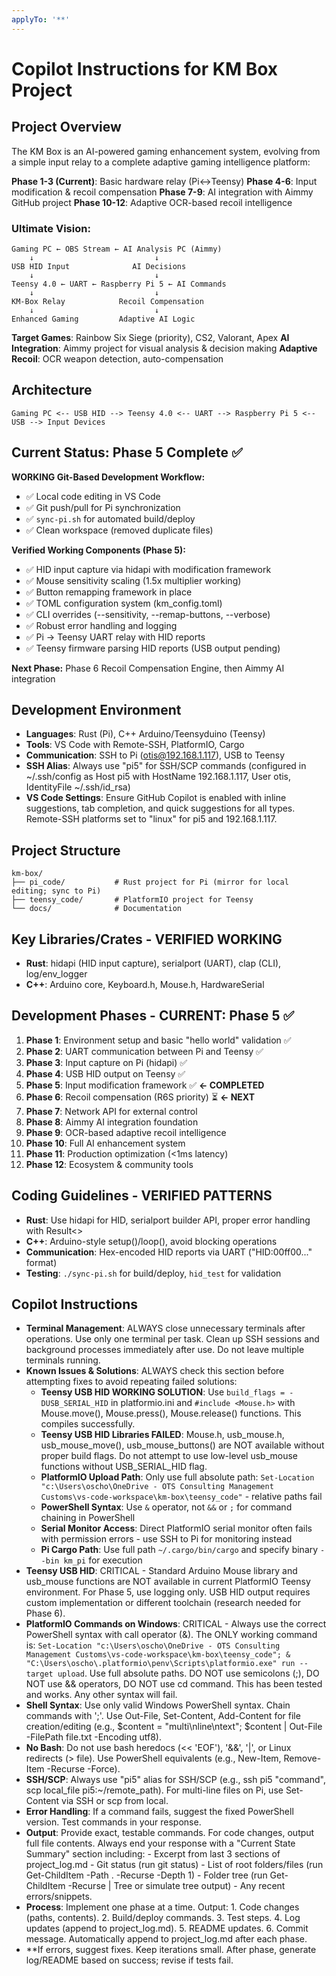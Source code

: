 ```yaml
---
applyTo: '**'
---
```

# Copilot Instructions for KM Box Project

## Project Overview
The KM Box is an AI-powered gaming enhancement system, evolving from a simple input relay to a complete adaptive gaming intelligence platform:

**Phase 1-3 (Current)**: Basic hardware relay (Pi↔Teensy)
**Phase 4-6**: Input modification & recoil compensation 
**Phase 7-9**: AI integration with Aimmy GitHub project
**Phase 10-12**: Adaptive OCR-based recoil intelligence

### Ultimate Vision:
```
Gaming PC ← OBS Stream ← AI Analysis PC (Aimmy)
    ↓                           ↓
USB HID Input              AI Decisions  
    ↓                           ↓
Teensy 4.0 ← UART ← Raspberry Pi 5 ← AI Commands
    ↓                           ↓
KM-Box Relay            Recoil Compensation
    ↓                           ↓
Enhanced Gaming         Adaptive AI Logic
```

**Target Games**: Rainbow Six Siege (priority), CS2, Valorant, Apex
**AI Integration**: Aimmy project for visual analysis & decision making
**Adaptive Recoil**: OCR weapon detection, auto-compensation

## Architecture
```
Gaming PC <-- USB HID --> Teensy 4.0 <-- UART --> Raspberry Pi 5 <-- USB --> Input Devices
```

## Current Status: Phase 5 Complete ✅

**WORKING Git-Based Development Workflow:**
- ✅ Local code editing in VS Code
- ✅ Git push/pull for Pi synchronization  
- ✅ `sync-pi.sh` for automated build/deploy
- ✅ Clean workspace (removed duplicate files)

**Verified Working Components (Phase 5):**
- ✅ HID input capture via hidapi with modification framework
- ✅ Mouse sensitivity scaling (1.5x multiplier working)
- ✅ Button remapping framework in place
- ✅ TOML configuration system (km_config.toml)
- ✅ CLI overrides (--sensitivity, --remap-buttons, --verbose)
- ✅ Robust error handling and logging
- ✅ Pi → Teensy UART relay with HID reports
- ✅ Teensy firmware parsing HID reports (USB output pending)

**Next Phase:** Phase 6 Recoil Compensation Engine, then Aimmy AI integration

## Development Environment
- **Languages**: Rust (Pi), C++ Arduino/Teensyduino (Teensy)
- **Tools**: VS Code with Remote-SSH, PlatformIO, Cargo
- **Communication**: SSH to Pi (otis@192.168.1.117), USB to Teensy
- **SSH Alias**: Always use "pi5" for SSH/SCP commands (configured in ~/.ssh/config as Host pi5 with HostName 192.168.1.117, User otis, IdentityFile ~/.ssh/id_rsa)
- **VS Code Settings**: Ensure GitHub Copilot is enabled with inline suggestions, tab completion, and quick suggestions for all types. Remote-SSH platforms set to "linux" for pi5 and 192.168.1.117.

## Project Structure
```
km-box/
├── pi_code/           # Rust project for Pi (mirror for local editing; sync to Pi)
├── teensy_code/       # PlatformIO project for Teensy
└── docs/              # Documentation
```

## Key Libraries/Crates - VERIFIED WORKING
- **Rust**: hidapi (HID input capture), serialport (UART), clap (CLI), log/env_logger
- **C++**: Arduino core, Keyboard.h, Mouse.h, HardwareSerial

## Development Phases - CURRENT: Phase 5 ✅
1. **Phase 1**: Environment setup and basic "hello world" validation ✅
2. **Phase 2**: UART communication between Pi and Teensy ✅  
3. **Phase 3**: Input capture on Pi (hidapi) ✅
4. **Phase 4**: USB HID output on Teensy ✅
5. **Phase 5**: Input modification framework ✅ **← COMPLETED**
6. **Phase 6**: Recoil compensation (R6S priority) ⏳ **← NEXT**
7. **Phase 7**: Network API for external control
8. **Phase 8**: Aimmy AI integration foundation
9. **Phase 9**: OCR-based adaptive recoil intelligence  
10. **Phase 10**: Full AI enhancement system
11. **Phase 11**: Production optimization (<1ms latency)
12. **Phase 12**: Ecosystem & community tools

## Coding Guidelines - VERIFIED PATTERNS
- **Rust**: Use hidapi for HID, serialport builder API, proper error handling with Result<>
- **C++**: Arduino-style setup()/loop(), avoid blocking operations
- **Communication**: Hex-encoded HID reports via UART ("HID:00ff00..." format)
- **Testing**: `./sync-pi.sh` for build/deploy, `hid_test` for validation


## Copilot Instructions
- **Terminal Management**: ALWAYS close unnecessary terminals after operations. Use only one terminal per task. Clean up SSH sessions and background processes immediately after use. Do not leave multiple terminals running.
- **Known Issues & Solutions**: ALWAYS check this section before attempting fixes to avoid repeating failed solutions:
  - **Teensy USB HID WORKING SOLUTION**: Use `build_flags = -DUSB_SERIAL_HID` in platformio.ini and `#include <Mouse.h>` with Mouse.move(), Mouse.press(), Mouse.release() functions. This compiles successfully.
  - **Teensy USB HID Libraries FAILED**: Mouse.h, usb_mouse.h, usb_mouse_move(), usb_mouse_buttons() are NOT available without proper build flags. Do not attempt to use low-level usb_mouse functions without USB_SERIAL_HID flag.
  - **PlatformIO Upload Path**: Only use full absolute path: `Set-Location "c:\Users\oscho\OneDrive - OTS Consulting Management Customs\vs-code-workspace\km-box\teensy_code"` - relative paths fail
  - **PowerShell Syntax**: Use `&` operator, not `&&` or `;` for command chaining in PowerShell
  - **Serial Monitor Access**: Direct PlatformIO serial monitor often fails with permission errors - use SSH to Pi for monitoring instead
  - **Pi Cargo Path**: Use full path `~/.cargo/bin/cargo` and specify binary `--bin km_pi` for execution
- **Teensy USB HID**: CRITICAL - Standard Arduino Mouse library and usb_mouse functions are NOT available in current PlatformIO Teensy environment. For Phase 5, use logging only. USB HID output requires custom implementation or different toolchain (research needed for Phase 6).
- **PlatformIO Commands on Windows**: CRITICAL - Always use the correct PowerShell syntax with call operator (&). The ONLY working command is: `Set-Location "c:\Users\oscho\OneDrive - OTS Consulting Management Customs\vs-code-workspace\km-box\teensy_code"; & "C:\Users\oscho\.platformio\penv\Scripts\platformio.exe" run --target upload`. Use full absolute paths. DO NOT use semicolons (;), DO NOT use && operators, DO NOT use cd command. This has been tested and works. Any other syntax will fail.
- **Shell Syntax**: Use only valid Windows PowerShell syntax. Chain commands with ';'. Use Out-File, Set-Content, Add-Content for file creation/editing (e.g., $content = "multi\nline\ntext"; $content | Out-File -FilePath file.txt -Encoding utf8).
- **No Bash**: Do not use bash heredocs (<< 'EOF'), '&&', '|', or Linux redirects (> file). Use PowerShell equivalents (e.g., New-Item, Remove-Item -Recurse -Force).
- **SSH/SCP**: Always use "pi5" alias for SSH/SCP (e.g., ssh pi5 "command", scp local_file pi5:~/remote_path). For multi-line files on Pi, use Set-Content via SSH or scp from local.
- **Error Handling**: If a command fails, suggest the fixed PowerShell version. Test commands in your response.
- **Output**: Provide exact, testable commands. For code changes, output full file contents. Always end your response with a "Current State Summary" section including: - Excerpt from last 3 sections of project_log.md - Git status (run git status) - List of root folders/files (run Get-ChildItem -Path . -Recurse -Depth 1) - Folder tree (run Get-ChildItem -Recurse | Tree or simulate tree output) - Any recent errors/snippets.
- **Process**: Implement one phase at a time. Output: 1. Code changes (paths, contents). 2. Build/deploy commands. 3. Test steps. 4. Log updates (append to project_log.md). 5. README updates. 6. Commit message. Automatically append to project_log.md after each phase.
- **If errors, suggest fixes. Keep iterations small. After phase, generate log/README based on success; revise if tests fail.
```
